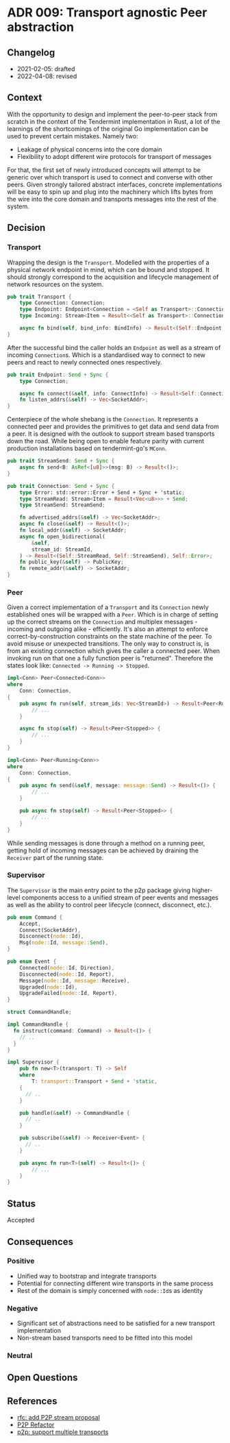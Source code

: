# ADR 009: Transport agnostic Peer abstraction

## Changelog
* 2021-02-05: drafted
* 2022-04-08: revised

## Context

With the opportunity to design and implement the peer-to-peer stack from
scratch in the context of the Tendermint implementation in Rust, a lot of the
learnings of the shortcomings of the original Go implementation can be used to
prevent certain mistakes. Namely two:

* Leakage of physical concerns into the core domain
* Flexibility to adopt different wire protocols for transport of messages

For that, the first set of newly introduced concepts will attempt to be generic
over which transport is used to connect and converse with other peers. Given
strongly tailored abstract interfaces, concrete implementations will be easy to
spin up and plug into the machinery which lifts bytes from the wire into the
core domain and transports messages into the rest of the system.

## Decision

### Transport

Wrapping the design is the `Transport`. Modelled with the properties of
a physical network endpoint in mind, which can be bound and stopped. It should
strongly correspond to the acquisition and lifecycle management of network
resources on the system.

``` rust
pub trait Transport {
    type Connection: Connection;
    type Endpoint: Endpoint<Connection = <Self as Transport>::Connection>;
    type Incoming: Stream<Item = Result<<Self as Transport>::Connection>> + Send + Sync;

    async fn bind(self, bind_info: BindInfo) -> Result<(Self::Endpoint, Self::Incoming)>;
}
```

After the successful bind the caller holds an `Endpoint` as well as a stream of
incoming `Connection`s. Which is a standardised way to connect to new peers and
react to newly connected ones respectively.

``` rust
pub trait Endpoint: Send + Sync {
    type Connection;

    async fn connect(&self, info: ConnectInfo) -> Result<Self::Connection>;
    fn listen_addrs(&self) -> Vec<SocketAddr>;
}
```

Centerpiece of the whole shebang is the `Connection`. It represents a connected
peer and provides the primitives to get data and send data from a peer. It is
designed with the outlook to support stream based transports down the road.
While being open to enable feature parity with current production installations
based on tendermint-go's `MConn`.

``` rust
pub trait StreamSend: Send + Sync {
    async fn send<B: AsRef<[u8]>>(msg: B) -> Result<()>;
}

pub trait Connection: Send + Sync {
    type Error: std::error::Error + Send + Sync + 'static;
    type StreamRead: Stream<Item = Result<Vec<u8>>> + Send;
    type StreamSend: StreamSend;

    fn advertised_addrs(&self) -> Vec<SocketAddr>;
    async fn close(&self) -> Result<()>;
    fn local_addr(&self) -> SocketAddr;
    async fn open_bidirectional(
        &self,
        stream_id: StreamId,
    ) -> Result<(Self::StreamRead, Self::StreamSend), Self::Error>;
    fn public_key(&self) -> PublicKey;
    fn remote_addr(&self) -> SocketAddr;
}
```

### Peer

Given a correct implementation of a `Transport` and its `Connection` newly
established ones will be wrapped with a `Peer`. Which is in charge of setting
up the correct streams on the `Connection` and multiplex messages - incoming
and outgoing alike - efficiently. It's also an attempt to enforce
correct-by-construction constraints on the state machine of the peer. To avoid
misuse or unexpected transitions. The only way to construct is, is from an
existing connection which gives the caller a connected peer. When invoking run
on that one a fully function peer is "returned". Therefore the states look
like: `Connected -> Running -> Stopped`.

``` rust
impl<Conn> Peer<Connected<Conn>>
where
    Conn: Connection,
{
    pub async fn run(self, stream_ids: Vec<StreamId>) -> Result<Peer<Running<Conn>>> {
        // ...
    }

    async fn stop(self) -> Result<Peer<Stopped>> {
        // ...
    }
}

impl<Conn> Peer<Running<Conn>>
where
    Conn: Connection,
{
    pub async fn send(&self, message: message::Send) -> Result<()> {
        // ...
    }

    pub async fn stop(self) -> Result<Peer<Stopped>> {
        // ...
    }
}
```

While sending messages is done through a method on a running peer, getting hold
of incoming messages can be achieved by draining the `Receiver` part of the
running state.

### Supervisor

The `Supervisor` is the main entry point to the p2p package giving higher-level
components access to a unified stream of peer events and messages as well as
the ability to control peer lifecycle (connect, disconnect, etc.).

``` rust
pub enum Command {
    Accept,
    Connect(SocketAddr),
    Disconnect(node::Id),
    Msg(node::Id, message::Send),
}

pub enum Event {
    Connected(node::Id, Direction),
    Disconnected(node::Id, Report),
    Message(node::Id, message::Receive),
    Upgraded(node::Id),
    UpgradeFailed(node::Id, Report),
}

struct CommandHandle;

impl CommandHandle {
  fn instruct(command: Command) -> Result<()> {
    // ..
  }
}

impl Supervisor {
    pub fn new<T>(transport: T) -> Self
    where
        T: transport::Transport + Send + 'static,
    {
      // ..
    }

    pub handle(&self) -> CommandHandle {
      // ..
    }

    pub subscribe(&self) -> Receiver<Event> {
      // ..
    }

    pub async fn run<T>(self) -> Result<()> {
        // ...
    }
}
```

## Status

Accepted

## Consequences

### Positive

* Unified way to bootstrap and integrate transports
* Potential for connecting different wire transports in the same process
* Rest of the domain is simply concerned with `node::Id`s as identity

### Negative

* Significant set of abstractions need to be satisfied for a new transport
  implementation
* Non-stream based transports need to be fitted into this model

### Neutral

## Open Questions

## References

* [rfc: add P2P stream proposal](https://github.com/tendermint/spec/pull/227)
* [P2P Refactor](https://github.com/tendermint/tendermint/issues/2067)
* [p2p: support multiple transports](https://github.com/tendermint/tendermint/issues/5587)
